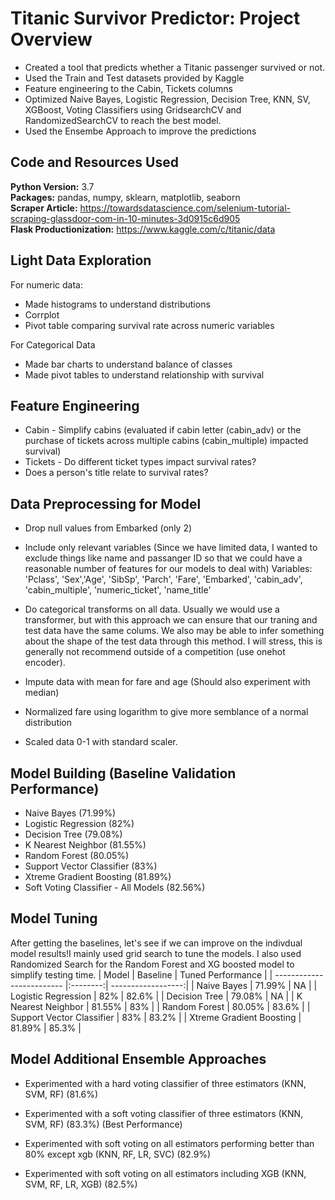 # Titanic Survivor Predictor: Project Overview 
* Created a tool that predicts whether a Titanic passenger survived or not.
* Used the Train and Test datasets provided by Kaggle
* Feature engineering to the Cabin, Tickets columns
* Optimized Naive Bayes, Logistic Regression, Decision Tree, KNN, SV, XGBoost, Voting Classifiers using GridsearchCV and RandomizedSearchCV to reach the best model.
* Used the Ensembe Approach to improve the predictions

## Code and Resources Used 
**Python Version:** 3.7  
**Packages:** pandas, numpy, sklearn, matplotlib, seaborn    
**Scraper Article:** https://towardsdatascience.com/selenium-tutorial-scraping-glassdoor-com-in-10-minutes-3d0915c6d905  
**Flask Productionization:** https://www.kaggle.com/c/titanic/data


## Light Data Exploration
For numeric data:
* Made histograms to understand distributions
* Corrplot
* Pivot table comparing survival rate across numeric variables

For Categorical Data
* Made bar charts to understand balance of classes
* Made pivot tables to understand relationship with survival

## Feature Engineering
* Cabin - Simplify cabins (evaluated if cabin letter (cabin_adv) or the purchase of tickets across multiple cabins (cabin_multiple) impacted survival)
* Tickets - Do different ticket types impact survival rates?
* Does a person's title relate to survival rates?

## Data Preprocessing for Model
* Drop null values from Embarked (only 2)
* Include only relevant variables (Since we have limited data, I wanted to exclude things like name and passanger ID so that we could have a reasonable number of features for our models to deal with)
Variables: 'Pclass', 'Sex','Age', 'SibSp', 'Parch', 'Fare', 'Embarked', 'cabin_adv', 'cabin_multiple', 'numeric_ticket', 'name_title'

* Do categorical transforms on all data. Usually we would use a transformer, but with this approach we can ensure that our traning and test data have the same colums. We also may be able to infer something about the shape of the test data through this method. I will stress, this is generally not recommend outside of a competition (use onehot encoder).
* Impute data with mean for fare and age (Should also experiment with median)
* Normalized fare using logarithm to give more semblance of a normal distribution
* Scaled data 0-1 with standard scaler.

## Model Building (Baseline Validation Performance)
* Naive Bayes (71.99%)
* Logistic Regression (82%)
* Decision Tree (79.08%)
* K Nearest Neighbor (81.55%)
* Random Forest (80.05%)
* Support Vector Classifier (83%)
* Xtreme Gradient Boosting (81.89%)
* Soft Voting Classifier - All Models (82.56%)

## Model Tuning
After getting the baselines, let's see if we can improve on the indivdual model results!I mainly used grid search to tune the models. 
I also used Randomized Search for the Random Forest and XG boosted model to simplify testing time.
| Model                     | Baseline | Tuned Performance  |
| ------------------------- |:--------:| ------------------:|
| Naive Bayes               | 71.99%   | NA                 |
| Logistic Regression       | 82%      | 82.6%              |
| Decision Tree             | 79.08%   | NA                 |
| K Nearest Neighbor        | 81.55%   | 83%                |
| Random Forest             | 80.05%   | 83.6%              |
| Support Vector Classifier | 83%      | 83.2%              |
| Xtreme Gradient Boosting  | 81.89%   | 85.3%              |

## Model Additional Ensemble Approaches
* Experimented with a hard voting classifier of three estimators (KNN, SVM, RF) (81.6%)

* Experimented with a soft voting classifier of three estimators (KNN, SVM, RF) (83.3%) (Best Performance)

* Experimented with soft voting on all estimators performing better than 80% except xgb (KNN, RF, LR, SVC) (82.9%)

* Experimented with soft voting on all estimators including XGB (KNN, SVM, RF, LR, XGB) (82.5%)
